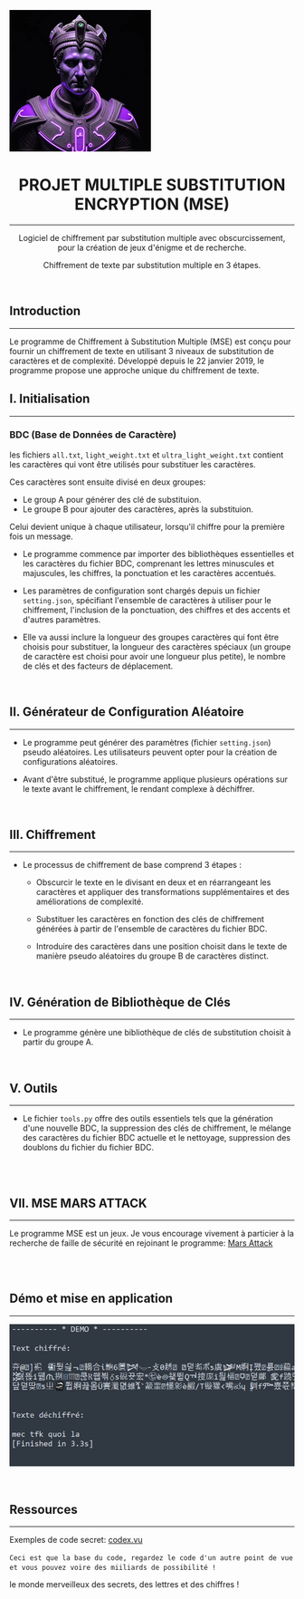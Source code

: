 ![logo](exemple/logo.png)


<div align="center">

# PROJET MULTIPLE SUBSTITUTION ENCRYPTION (MSE)
-------------------------------------

Logiciel de chiffrement par substitution multiple avec obscurcissement, pour la création de jeux d'énigme et de recherche.

Chiffrement de texte par substitution multiple en 3 étapes.

</div>

<br>

## Introduction
-------------------------------------
Le programme de Chiffrement à Substitution Multiple (MSE) est conçu pour fournir un chiffrement de texte en utilisant 3 niveaux de substitution de caractères et de complexité. Développé depuis le 22 janvier 2019, le programme propose une approche unique du chiffrement de texte.


## I. Initialisation
-------------------------------------

### BDC (Base de Données de Caractère)
les fichiers `all.txt`, `light_weight.txt` et `ultra_light_weight.txt` contient les caractères qui vont être utilisés pour substituer les caractères.

Ces caractères sont ensuite divisé en deux groupes:
  - Le group A pour générer des clé de substituion.
  - Le groupe B pour ajouter des caractères, après la substituion.

Celui devient unique à chaque utilisateur, lorsqu'il chiffre pour la première fois un message.


- Le programme commence par importer des bibliothèques essentielles et les caractères du fichier BDC, comprenant les lettres minuscules et majuscules, les chiffres, la ponctuation et les caractères accentués.

- Les paramètres de configuration sont chargés depuis un fichier `setting.json`, spécifiant l'ensemble de caractères à utiliser pour le chiffrement, l'inclusion de la ponctuation, des chiffres et des accents et d'autres paramètres.

- Elle va aussi inclure la longueur des groupes caractères qui font être choisis pour substituer, la longueur des caractères spéciaux (un groupe de caractère est choisi pour avoir une longueur plus petite), le nombre de clés et des facteurs de déplacement.

<br>

## II. Générateur de Configuration Aléatoire
-------------------------------------
- Le programme peut générer des paramètres (fichier `setting.json`) pseudo aléatoires. Les utilisateurs peuvent opter pour la création de configurations aléatoires.

- Avant d'être substitué, le programme applique plusieurs opérations sur le texte avant le chiffrement, le rendant complexe à déchiffrer.

<br>

## III. Chiffrement
-------------------------------------
- Le processus de chiffrement de base comprend 3 étapes :

  - Obscurcir le texte en le divisant en deux et en réarrangeant les caractères et appliquer des transformations supplémentaires et des améliorations de complexité.

  - Substituer les caractères en fonction des clés de chiffrement générées à partir de l'ensemble de caractères du fichier BDC.

  - Introduire des caractères dans une position choisit dans le texte de manière pseudo aléatoires du groupe B de caractères distinct.

<br>

## IV. Génération de Bibliothèque de Clés
-------------------------------------
- Le programme génère une bibliothèque de clés de substitution choisit à partir du groupe A.

<br>

## V. Outils
-------------------------------------
- Le fichier `tools.py` offre des outils essentiels tels que la génération d'une nouvelle BDC, la suppression des clés de chiffrement, le mélange des caractères du fichier BDC actuelle et le nettoyage, suppression des doublons du fichier du fichier BDC.

<br>
<br>


## VII. MSE MARS ATTACK
-------------------------------------
Le programme MSE est un jeux.
Je vous encourage vivement à particier à la recherche de faille de sécurité
en rejoinant le programme: [Mars Attack](https://discord.gg/HYpbvBSu)

<br>
<br>

## Démo et mise en application
-------------------------------------

![Exemple d'utilisation](exemple/captur_demo.PNG)

<br>

##  Ressources
-------------------------------------------------------------------

Exemples de code secret: [codex.vu](https://bit.ly/theclawsofgod)

`Ceci est que la base du code, regardez le code d'un autre point de vue et vous pouvez voire des miiliards de possibilité !`

le monde merveilleux des secrets, des lettres et des chiffres !




